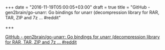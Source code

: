 +++
date = "2016-11-19T05:00:05+03:00"
draft = true
title = "GitHub - gen2brain/go-unarr: Go bindings for unarr (decompression library for RAR, TAR, ZIP and 7z …  #reddit"

+++

<p><a href="https://t.co/gN7LRS0qPX">GitHub - gen2brain/go-unarr: Go bindings for unarr (decompression library for RAR, TAR, ZIP and 7z …  #reddit</a></p>
